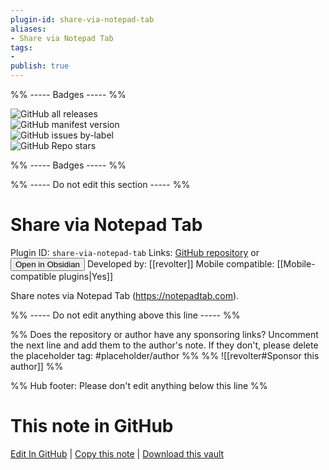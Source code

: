 ```yaml
---
plugin-id: share-via-notepad-tab
aliases:
- Share via Notepad Tab
tags: 
- 
publish: true
---
```


%% ----- Badges ----- %%

![GitHub all releases](https://img.shields.io/github/downloads/revolter/obsidian-share-via-notepad-tab-plugin/total?color=573E7A&logo=github&style=for-the-badge)   
![GitHub manifest version](https://img.shields.io/github/manifest-json/v/revolter/obsidian-share-via-notepad-tab-plugin?color=573E7A&logo=github&style=for-the-badge)   
![GitHub issues by-label](https://img.shields.io/github/issues/revolter/obsidian-share-via-notepad-tab-plugin/help%20wanted?color=573E7A&logo=github&style=for-the-badge)   
![GitHub Repo stars](https://img.shields.io/github/stars/revolter/obsidian-share-via-notepad-tab-plugin?color=573E7A&logo=github&style=for-the-badge)

%% ----- Badges ----- %%

%% ----- Do not edit this section ----- %%

# Share via Notepad Tab

Plugin ID: `share-via-notepad-tab`
Links: [GitHub repository](https://github.com/revolter/obsidian-share-via-notepad-tab-plugin) or [<button id=HH>Open in Obsidian</button>](obsidian://show-plugin?id=share-via-notepad-tab)
Developed by: [[revolter]]
Mobile compatible: [[Mobile-compatible plugins|Yes]]

Share notes via Notepad Tab (https://notepadtab.com).

%% ----- Do not edit anything above this line ----- %% 

%% Does the repository or author have any sponsoring links? Uncomment the next line and add them to the author's note. If they don't, please delete the placeholder tag: #placeholder/author %%
%% ![[revolter#Sponsor this author]] %%

%% Hub footer: Please don't edit anything below this line %%

# This note in GitHub

<span class="git-footer">[Edit In GitHub](https://github.dev/obsidian-community/obsidian-hub/blob/main/02%20-%20Community%20Expansions/02.05%20All%20Community%20Expansions/Plugins/share-via-notepad-tab.md "git-hub-edit-note") | [Copy this note](https://raw.githubusercontent.com/obsidian-community/obsidian-hub/main/02%20-%20Community%20Expansions/02.05%20All%20Community%20Expansions/Plugins/share-via-notepad-tab.md "git-hub-copy-note") | [Download this vault](https://github.com/obsidian-community/obsidian-hub/archive/refs/heads/main.zip "git-hub-download-vault") </span>
